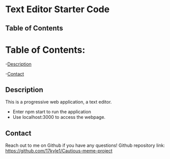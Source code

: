 
# Text Editor Starter Code

## Table of Contents
# Table of Contents: 
-[Description](#Description)

-[Contact](#Contact)

## Description
This is a progressive web application, a text editor.
* Enter npm start to run the application
* Use localhost:3000 to access the webpage. 




## Contact
Reach out to me on Github if you have any questions!
Github repository link: 
https://github.com/17kyle1/Cautious-meme-project

